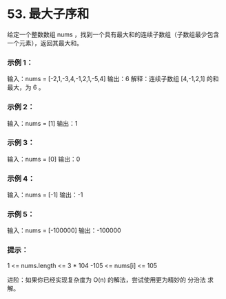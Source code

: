 # 53. 最大子序和
给定一个整数数组 nums ，找到一个具有最大和的连续子数组（子数组最少包含一个元素），返回其最大和。

### 示例 1：
输入：nums = [-2,1,-3,4,-1,2,1,-5,4]
输出：6
解释：连续子数组 [4,-1,2,1] 的和最大，为 6 。

### 示例 2：
输入：nums = [1]
输出：1

### 示例 3：
输入：nums = [0]
输出：0

### 示例 4：
输入：nums = [-1]
输出：-1

### 示例 5：
输入：nums = [-100000]
输出：-100000
 
### 提示：
1 <= nums.length <= 3 * 104
-105 <= nums[i] <= 105
 

进阶：如果你已经实现复杂度为 O(n) 的解法，尝试使用更为精妙的 分治法 求解。

